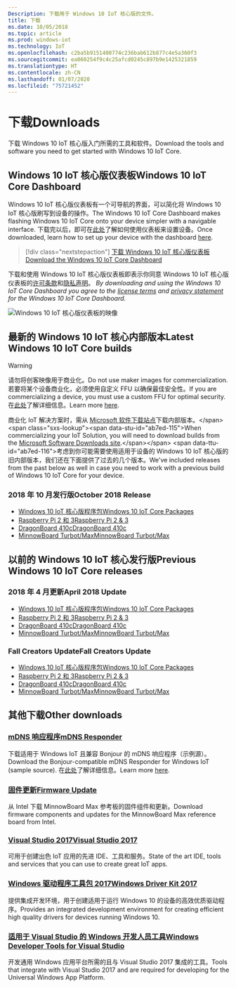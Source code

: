 ```yaml
---
Description: 下载用于 Windows 10 IoT 核心版的文件。
title: 下载
ms.date: 10/05/2018
ms.topic: article
ms.prod: windows-iot
ms.technology: IoT
ms.openlocfilehash: c2ba5b9151400774c236bab612b877c4e5a360f3
ms.sourcegitcommit: ea060254f9c4c25afcd0245c897b9e1425321859
ms.translationtype: HT
ms.contentlocale: zh-CN
ms.lasthandoff: 01/07/2020
ms.locfileid: "75721452"
---
```

# <a name="downloads"></a><span data-ttu-id="ab7ed-103">下载</span><span class="sxs-lookup"><span data-stu-id="ab7ed-103">Downloads</span></span>
<span data-ttu-id="ab7ed-104">下载 Windows 10 IoT 核心版入门所需的工具和软件。</span><span class="sxs-lookup"><span data-stu-id="ab7ed-104">Download the tools and software you need to get started with Windows 10 IoT Core.</span></span>

## <a name="windows-10-iot-core-dashboard"></a><span data-ttu-id="ab7ed-105">Windows 10 IoT 核心版仪表板</span><span class="sxs-lookup"><span data-stu-id="ab7ed-105">Windows 10 IoT Core Dashboard</span></span>

<span data-ttu-id="ab7ed-106">Windows 10 IoT 核心版仪表板有一个可导航的界面，可以简化将 Windows 10 IoT 核心版刷写到设备的操作。</span><span class="sxs-lookup"><span data-stu-id="ab7ed-106">The Windows 10 IoT Core Dashboard makes flashing Windows 10 IoT Core onto your device simpler with a navigable interface.</span></span> <span data-ttu-id="ab7ed-107">下载完以后，即可在[此处](https://docs.microsoft.com/windows/iot-core/tutorials/quickstarter/devicesetup#using-the-iot-dashboard-raspberry-pi-minnowboard-nxp)了解如何使用仪表板来设置设备。</span><span class="sxs-lookup"><span data-stu-id="ab7ed-107">Once downloaded, learn how to set up your device with the dashboard [here](https://docs.microsoft.com/windows/iot-core/tutorials/quickstarter/devicesetup#using-the-iot-dashboard-raspberry-pi-minnowboard-nxp).</span></span>

> [!div class="nextstepaction"]
> [<span data-ttu-id="ab7ed-108">下载 Windows 10 IoT 核心版仪表板</span><span class="sxs-lookup"><span data-stu-id="ab7ed-108">Download the Windows 10 IoT Core Dashboard</span></span>](https://go.microsoft.com/fwlink/?LinkID=708576)

<span data-ttu-id="ab7ed-109">下载和使用 Windows 10 IoT 核心版仪表板即表示你同意 Windows 10 IoT 核心版仪表板的[许可条款](https://go.microsoft.com/fwlink/?LinkID=703960&clcid=0x4809)和[隐私声明](https://go.microsoft.com/fwlink/?LinkId=521839)。 </span><span class="sxs-lookup"><span data-stu-id="ab7ed-109">_By downloading and using the Windows 10 IoT Core Dashboard you agree to the [license terms](https://go.microsoft.com/fwlink/?LinkID=703960&clcid=0x4809) and [privacy statement](https://go.microsoft.com/fwlink/?LinkId=521839) for the Windows 10 IoT Core Dashboard._</span></span>

![Windows 10 IoT 核心版仪表板的映像](media/IoTDashboard/DASHBOARD-800x450.jpg)

## <a name="latest-windows-10-iot-core-builds"></a><span data-ttu-id="ab7ed-111">最新的 Windows 10 IoT 核心内部版本</span><span class="sxs-lookup"><span data-stu-id="ab7ed-111">Latest Windows 10 IoT Core builds</span></span>

> [!WARNING]
> <span data-ttu-id="ab7ed-112">请勿将创客映像用于商业化。</span><span class="sxs-lookup"><span data-stu-id="ab7ed-112">Do not use maker images for commercialization.</span></span> <span data-ttu-id="ab7ed-113">若要将某个设备商业化，必须使用自定义 FFU 以确保最佳安全性。</span><span class="sxs-lookup"><span data-stu-id="ab7ed-113">If you are commercializing a device, you must use a custom FFU for optimal security.</span></span> <span data-ttu-id="ab7ed-114">在[此处](https://docs.microsoft.com/windows-hardware/manufacture/iot/iot-core-manufacturing-guide)了解详细信息。</span><span class="sxs-lookup"><span data-stu-id="ab7ed-114">Learn more [here](https://docs.microsoft.com/windows-hardware/manufacture/iot/iot-core-manufacturing-guide).</span></span>

<span data-ttu-id="ab7ed-115">商业化 IoT 解决方案时，需从 [Microsoft 软件下载站点](https://www.microsoft.com/software-download/windows10IoTCore#!)下载内部版本。</span><span class="sxs-lookup"><span data-stu-id="ab7ed-115">When commercializing your IoT Solution, you will need to download builds from the [Microsoft Software Downloads site](https://www.microsoft.com/software-download/windows10IoTCore#!).</span></span> <span data-ttu-id="ab7ed-116">考虑到你可能需要使用适用于设备的 Windows 10 IoT 核心版的旧内部版本，我们还在下面提供了过去的几个版本。</span><span class="sxs-lookup"><span data-stu-id="ab7ed-116">We've included releases from the past below as well in case you need to work with a previous build of Windows 10 IoT Core for your device.</span></span> 

### <a name="october-2018-release"></a><span data-ttu-id="ab7ed-117">2018 年 10 月发行版</span><span class="sxs-lookup"><span data-stu-id="ab7ed-117">October 2018 Release</span></span>

* [<span data-ttu-id="ab7ed-118">Windows 10 IoT 核心版程序包</span><span class="sxs-lookup"><span data-stu-id="ab7ed-118">Windows 10 IoT Core Packages</span></span>](https://www.microsoft.com/en-us/software-download/windows10IoTCore#!)
* [<span data-ttu-id="ab7ed-119">Raspberry Pi 2 和 3</span><span class="sxs-lookup"><span data-stu-id="ab7ed-119">Raspberry Pi 2 & 3</span></span>](https://go.microsoft.com/fwlink/?LinkId=846058)
* [<span data-ttu-id="ab7ed-120">DragonBoard 410c</span><span class="sxs-lookup"><span data-stu-id="ab7ed-120">DragonBoard 410c</span></span>](https://go.microsoft.com/fwlink/?LinkId=846059)
* [<span data-ttu-id="ab7ed-121">MinnowBoard Turbot/Max</span><span class="sxs-lookup"><span data-stu-id="ab7ed-121">MinnowBoard Turbot/Max</span></span>](https://go.microsoft.com/fwlink/?linkid=846057)


## <a name="previous-windows-10-iot-core-releases"></a><span data-ttu-id="ab7ed-122">以前的 Windows 10 IoT 核心发行版</span><span class="sxs-lookup"><span data-stu-id="ab7ed-122">Previous Windows 10 IoT Core releases</span></span>

### <a name="april-2018-update"></a><span data-ttu-id="ab7ed-123">2018 年 4 月更新</span><span class="sxs-lookup"><span data-stu-id="ab7ed-123">April 2018 Update</span></span>

* [<span data-ttu-id="ab7ed-124">Windows 10 IoT 核心版程序包</span><span class="sxs-lookup"><span data-stu-id="ab7ed-124">Windows 10 IoT Core Packages</span></span>](https://software-download.microsoft.com/download/pr/17134.1.180410-1804.rs4_release_amd64fre_IOTCORE_PACKAGES.iso)
* [<span data-ttu-id="ab7ed-125">Raspberry Pi 2 和 3</span><span class="sxs-lookup"><span data-stu-id="ab7ed-125">Raspberry Pi 2 & 3</span></span>](https://software-download.microsoft.com/download/pr/17134.1.180410-1804.rs4_release_amd64fre_IOTCORE_RPi.iso)
* [<span data-ttu-id="ab7ed-126">DragonBoard 410c</span><span class="sxs-lookup"><span data-stu-id="ab7ed-126">DragonBoard 410c</span></span>](https://software-download.microsoft.com/download/pr/17134.1.180410-1804.rs4_release_amd64fre_IOTCORE_QCDB410C.iso)
* [<span data-ttu-id="ab7ed-127">MinnowBoard Turbot/Max</span><span class="sxs-lookup"><span data-stu-id="ab7ed-127">MinnowBoard Turbot/Max</span></span>](https://software-download.microsoft.com/download/pr/17134.1.180410-1804.rs4_release_amd64fre_IOTCORE_MBM.iso)


### <a name="fall-creators-update"></a><span data-ttu-id="ab7ed-128">Fall Creators Update</span><span class="sxs-lookup"><span data-stu-id="ab7ed-128">Fall Creators Update</span></span>

* [<span data-ttu-id="ab7ed-129">Windows 10 IoT 核心版程序包</span><span class="sxs-lookup"><span data-stu-id="ab7ed-129">Windows 10 IoT Core Packages</span></span>](https://software-download.microsoft.com/download/pr/16299.15.170928-1534.rs3_release_amd64fre_IOTCORE_PACKAGES.iso)
* [<span data-ttu-id="ab7ed-130">Raspberry Pi 2 和 3</span><span class="sxs-lookup"><span data-stu-id="ab7ed-130">Raspberry Pi 2 & 3</span></span>](https://download.microsoft.com/download/9/6/2/9629C69B-02B8-4A82-A4C8-860D6E880C66/16299.15.170928-1534.rs3_release_amd64fre_IOTCORE_RPi.iso)
* [<span data-ttu-id="ab7ed-131">DragonBoard 410c</span><span class="sxs-lookup"><span data-stu-id="ab7ed-131">DragonBoard 410c</span></span>](https://download.microsoft.com/download/1/0/C/10CAECC2-3B60-45BF-BF0D-D0BACF4072E5/16299.15.170928-1534.rs3_release_amd64fre_IOTCORE_QCDB410C.iso)
* [<span data-ttu-id="ab7ed-132">MinnowBoard Turbot/Max</span><span class="sxs-lookup"><span data-stu-id="ab7ed-132">MinnowBoard Turbot/Max</span></span>](https://download.microsoft.com/download/5/F/9/5F917B68-020E-4993-A972-F1A7038510CF/16299.15.170928-1534.rs3_release_amd64fre_IOTCORE_MBM.iso)


## <a name="other-downloads"></a><span data-ttu-id="ab7ed-133">其他下载</span><span class="sxs-lookup"><span data-stu-id="ab7ed-133">Other downloads</span></span>

### <a name="mdns-responderhttpsgomicrosoftcomfwlinklinkid2077676"></a>[<span data-ttu-id="ab7ed-134">mDNS 响应程序</span><span class="sxs-lookup"><span data-stu-id="ab7ed-134">mDNS Responder</span></span>](https://go.microsoft.com/fwlink/?linkid=2077676)
<span data-ttu-id="ab7ed-135">下载适用于 Windows IoT 且兼容 Bonjour 的 mDNS 响应程序（示例源）。</span><span class="sxs-lookup"><span data-stu-id="ab7ed-135">Download the Bonjour-compatible mDNS Responder for Windows IoT (sample source).</span></span> <span data-ttu-id="ab7ed-136">在[此处](mDNS.md)了解详细信息。</span><span class="sxs-lookup"><span data-stu-id="ab7ed-136">Learn more [here](mDNS.md).</span></span>

### <a name="firmware-updatehttpfirmwareintelcomprojectsminnowboard-max"></a>[<span data-ttu-id="ab7ed-137">固件更新</span><span class="sxs-lookup"><span data-stu-id="ab7ed-137">Firmware Update</span></span>](http://firmware.intel.com/projects/minnowboard-max)
<span data-ttu-id="ab7ed-138">从 Intel 下载 MinnowBoard Max 参考板的固件组件和更新。</span><span class="sxs-lookup"><span data-stu-id="ab7ed-138">Download firmware components and updates for the MinnowBoard Max reference board from Intel.</span></span>

### <a name="visual-studio-2017httpswwwvisualstudiocomdownloads"></a>[<span data-ttu-id="ab7ed-139">Visual Studio 2017</span><span class="sxs-lookup"><span data-stu-id="ab7ed-139">Visual Studio 2017</span></span>](https://www.visualstudio.com/downloads/)
<span data-ttu-id="ab7ed-140">可用于创建出色 IoT 应用的先进 IDE、工具和服务。</span><span class="sxs-lookup"><span data-stu-id="ab7ed-140">State of the art IDE, tools and services that you can use to create great IoT apps.</span></span>

### <a name="windows-driver-kit-2017httpsmsdnmicrosoftcomwindowshardwarehh852365aspx"></a>[<span data-ttu-id="ab7ed-141">Windows 驱动程序工具包 2017</span><span class="sxs-lookup"><span data-stu-id="ab7ed-141">Windows Driver Kit 2017</span></span>](https://msdn.microsoft.com/windows/hardware/hh852365.aspx)
<span data-ttu-id="ab7ed-142">提供集成开发环境，用于创建适用于运行 Windows 10 的设备的高效优质驱动程序。</span><span class="sxs-lookup"><span data-stu-id="ab7ed-142">Provides an integrated development environment for creating efficient high quality drivers for devices running Windows 10.</span></span>

### <a name="windows-developer-tools-for-visual-studiohttpsdevwindowscomen-usdownloads"></a>[<span data-ttu-id="ab7ed-143">适用于 Visual Studio 的 Windows 开发人员工具</span><span class="sxs-lookup"><span data-stu-id="ab7ed-143">Windows Developer Tools for Visual Studio</span></span>](https://dev.windows.com/en-us/downloads)
<span data-ttu-id="ab7ed-144">开发通用 Windows 应用平台所需的且与 Visual Studio 2017 集成的工具。</span><span class="sxs-lookup"><span data-stu-id="ab7ed-144">Tools that integrate with Visual Studio 2017 and are required for developing for the Universal Windows App Platform.</span></span> 

